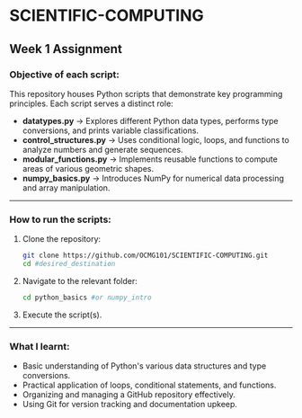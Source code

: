 # SCIENTIFIC-COMPUTING

## **Week 1 Assignment**

### **Objective of each script:**  
This repository houses Python scripts that demonstrate key programming principles. Each script serves a distinct role:  

- **datatypes.py** -> Explores different Python data types, performs type conversions, and prints variable classifications.  
- **control_structures.py** -> Uses conditional logic, loops, and functions to analyze numbers and generate sequences.  
- **modular_functions.py** -> Implements reusable functions to compute areas of various geometric shapes.  
- **numpy_basics.py** -> Introduces NumPy for numerical data processing and array manipulation.  

---

### **How to run the scripts:**  
1. Clone the repository:  
   ```sh
   git clone https://github.com/OCMG101/SCIENTIFIC-COMPUTING.git
   cd #desired_destination
   ```  
2. Navigate to the relevant folder:  
   ```sh
   cd python_basics #or numpy_intro
   ```  
3. Execute the script(s). 
   
---

### **What I learnt:**  
- Basic understanding of Python's various data structures and type conversions.  
- Practical application of loops, conditional statements, and functions.    
- Organizing and managing a GitHub repository effectively.  
- Using Git for version tracking and documentation upkeep. 
